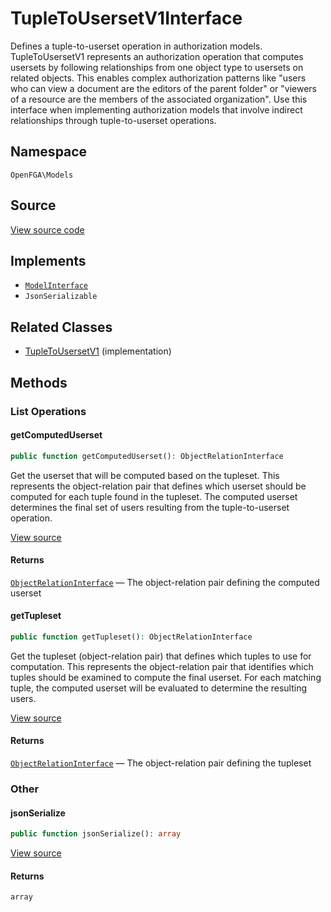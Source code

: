 # TupleToUsersetV1Interface

Defines a tuple-to-userset operation in authorization models. TupleToUsersetV1 represents an authorization operation that computes usersets by following relationships from one object type to usersets on related objects. This enables complex authorization patterns like &quot;users who can view a document are the editors of the parent folder&quot; or &quot;viewers of a resource are the members of the associated organization&quot;. Use this interface when implementing authorization models that involve indirect relationships through tuple-to-userset operations.

## Namespace
`OpenFGA\Models`

## Source
[View source code](https://github.com/evansims/openfga-php/blob/main/src/Models/TupleToUsersetV1Interface.php)

## Implements
* [`ModelInterface`](ModelInterface.md)
* `JsonSerializable`

## Related Classes
* [TupleToUsersetV1](Models/TupleToUsersetV1.md) (implementation)



## Methods

                                                            
### List Operations
#### getComputedUserset


```php
public function getComputedUserset(): ObjectRelationInterface
```

Get the userset that will be computed based on the tupleset. This represents the object-relation pair that defines which userset should be computed for each tuple found in the tupleset. The computed userset determines the final set of users resulting from the tuple-to-userset operation.

[View source](https://github.com/evansims/openfga-php/blob/main/src/Models/TupleToUsersetV1Interface.php#L32)


#### Returns
[`ObjectRelationInterface`](ObjectRelationInterface.md) — The object-relation pair defining the computed userset
#### getTupleset


```php
public function getTupleset(): ObjectRelationInterface
```

Get the tupleset (object-relation pair) that defines which tuples to use for computation. This represents the object-relation pair that identifies which tuples should be examined to compute the final userset. For each matching tuple, the computed userset will be evaluated to determine the resulting users.

[View source](https://github.com/evansims/openfga-php/blob/main/src/Models/TupleToUsersetV1Interface.php#L43)


#### Returns
[`ObjectRelationInterface`](ObjectRelationInterface.md) — The object-relation pair defining the tupleset
### Other
#### jsonSerialize


```php
public function jsonSerialize(): array
```


[View source](https://github.com/evansims/openfga-php/blob/main/src/Models/TupleToUsersetV1Interface.php#L49)


#### Returns
`array`

